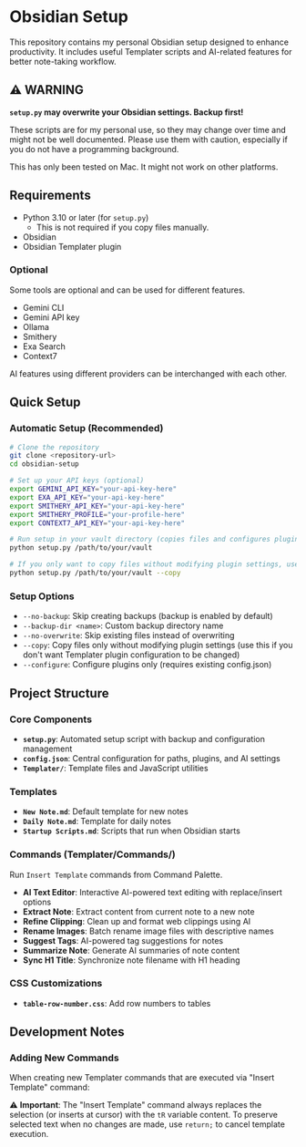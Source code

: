 # Obsidian Setup

This repository contains my personal Obsidian setup designed to enhance productivity. It includes useful Templater scripts and AI-related features for better note-taking workflow.

## ⚠️ WARNING

**`setup.py` may overwrite your Obsidian settings. Backup first!**

These scripts are for my personal use, so they may change over time and might not be well documented. Please use them with caution, especially if you do not have a programming background.

This has only been tested on Mac. It might not work on other platforms.

## Requirements

- Python 3.10 or later (for `setup.py`)
  - This is not required if you copy files manually.
- Obsidian
- Obsidian Templater plugin

### Optional

Some tools are optional and can be used for different features.

- Gemini CLI
- Gemini API key
- Ollama
- Smithery
- Exa Search
- Context7

AI features using different providers can be interchanged with each other.

## Quick Setup

### Automatic Setup (Recommended)
```bash
# Clone the repository
git clone <repository-url>
cd obsidian-setup

# Set up your API keys (optional)
export GEMINI_API_KEY="your-api-key-here"
export EXA_API_KEY="your-api-key-here"
export SMITHERY_API_KEY="your-api-key-here"
export SMITHERY_PROFILE="your-profile-here"
export CONTEXT7_API_KEY="your-api-key-here"

# Run setup in your vault directory (copies files and configures plugins)
python setup.py /path/to/your/vault

# If you only want to copy files without modifying plugin settings, use --copy
python setup.py /path/to/your/vault --copy
```

### Setup Options
- `--no-backup`: Skip creating backups (backup is enabled by default)
- `--backup-dir <name>`: Custom backup directory name
- `--no-overwrite`: Skip existing files instead of overwriting
- `--copy`: Copy files only without modifying plugin settings (use this if you don't want Templater plugin configuration to be changed)
- `--configure`: Configure plugins only (requires existing config.json)

## Project Structure

### Core Components
- **`setup.py`**: Automated setup script with backup and configuration management
- **`config.json`**: Central configuration for paths, plugins, and AI settings
- **`Templater/`**: Template files and JavaScript utilities

### Templates
- **`New Note.md`**: Default template for new notes
- **`Daily Note.md`**: Template for daily notes
- **`Startup Scripts.md`**: Scripts that run when Obsidian starts

### Commands (Templater/Commands/)
Run `Insert Template` commands from Command Palette.
- **AI Text Editor**: Interactive AI-powered text editing with replace/insert options
- **Extract Note**: Extract content from current note to a new note
- **Refine Clipping**: Clean up and format web clippings using AI
- **Rename Images**: Batch rename image files with descriptive names
- **Suggest Tags**: AI-powered tag suggestions for notes
- **Summarize Note**: Generate AI summaries of note content
- **Sync H1 Title**: Synchronize note filename with H1 heading

### CSS Customizations
- **`table-row-number.css`**: Add row numbers to tables

## Development Notes

### Adding New Commands
When creating new Templater commands that are executed via "Insert Template" command:

⚠️ **Important**: The "Insert Template" command always replaces the selection (or inserts at cursor) with the `tR` variable content. To preserve selected text when no changes are made, use `return;` to cancel template execution.
